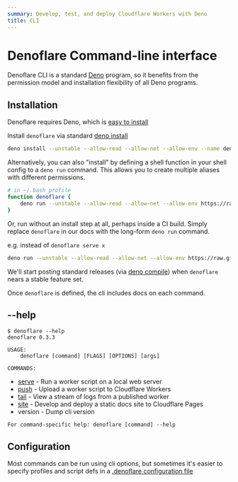 ```yaml
---
summary: Develop, test, and deploy Cloudflare Workers with Deno
title: CLI
---
```


# Denoflare Command-line interface
Denoflare CLI is a standard [Deno](https://deno.land) program, so it benefits from the permission model and installation flexibility of all Deno programs.

## Installation
Denoflare requires Deno, which is [easy to install](https://deno.land/manual@v1.14.3/getting_started/installation)

Install `denoflare` via standard [deno install](https://deno.land/manual@v1.14.3/tools/script_installer)
```bash
deno install --unstable --allow-read --allow-net --allow-env --name denoflare --force https://raw.githubusercontent.com/skymethod/denoflare/v0.3.3/cli/cli.ts
```

Alternatively, you can also "install" by defining a shell function in your shell config to a `deno run` command.
This allows you to create multiple aliases with different permissions.

```bash
# in ~/.bash_profile
function denoflare {
    deno run --unstable --allow-read --allow-net --allow-env https://raw.githubusercontent.com/skymethod/denoflare/v0.3.3/cli/cli.ts "$@"
}
```

Or, run without an install step at all, perhaps inside a CI build. Simply replace `denoflare` in our docs with the long-form `deno run` command.

e.g. instead of `denoflare serve x`
```bash
deno run --unstable --allow-read --allow-net --allow-env https://raw.githubusercontent.com/skymethod/denoflare/v0.3.3/cli/cli.ts serve x
```

We'll start posting standard releases (via [deno compile](https://deno.land/manual@v1.14.3/tools/compiler)) when `denoflare` nears a stable feature set.

Once `denoflare` is defined, the cli includes docs on each command.

## --help
```
$ denoflare --help
denoflare 0.3.3

USAGE:
    denoflare [command] [FLAGS] [OPTIONS] [args]

COMMANDS:
```
 - [serve](/cli/serve) - Run a worker script on a local web server
 - [push](/cli/push) - Upload a worker script to Cloudflare Workers
 - [tail](/cli/tail) - View a stream of logs from a published worker
 - [site](/cli/site) - Develop and deploy a static docs site to Cloudflare Pages
 - version - Dump cli version

```
For command-specific help: denoflare [command] --help
```

## Configuration
Most commands can be run using cli options, but sometimes it's easier to specify profiles and script defs in a [.denoflare configuration file](/cli/configuration)
